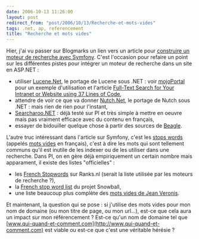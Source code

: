```yaml
---
date: 2006-10-13 11:26:00
layout: post
redirect_from: "post/2006/10/13/Recherche-et-mots-vides"
tags: .net, ap, referencement
title: "Recherche et mots vides"
---
```


Hier, j'ai vu passer sur Blogmarks un lien vers un article pour [construire un moteur de recherche
avec Symfony](http://www.symfony-project.com/askeet/21). C'est l'occasion pour refaire un point sur les différentes
pistes pour intégrer un moteur de recherche dans un site en ASP.NET :

* utiliser [Lucene.Net](http://incubator.apache.org/lucene.net/), le portage de Lucene
sous .NET : voir [mojoPortal](http://www.mojoportal.com/) pour un
exemple d'utilisation et l'article [Full-Text Search for
Your Intranet or Website using 37 Lines of Code](http://www.codeproject.com/aspnet/DotLuceneSearch.asp),
* attendre de voir ce que va donner [Nutch.Net](http://sourceforge.net/projects/dotnutch), le portage de Nutch
sous .NET : mais rien de rien pour l'instant,
* [Searcharoo.NET](http://users.bigpond.com/conceptdevelopment/Search/) : déjà
testé sur PI et très simple à mettre en oeuvre mais pas vraiment efficace avec
du contenu en français,
* essayer de bidouiller quelque chose à partir des sources de [Beagle](http://beagle-project.org/Main_Page).

L'autre truc intéressant dans l'article sur Symfony, c'est les [stops words](http://en.wikipedia.org/wiki/Stop_words) (appelés [mots vides](http://fr.wikipedia.org/wiki/Mots_vides) en français), c'est à
dire les mots qui sont tellement communs qu'il est inutile de les indexer ou de
les utiliser dans une recherche. Dans PI, on en gère déjà empiriquement un
certain nombre mais apparament, il existe des listes "officielles" :

* les [French
Stopwords](http://www.ranks.nl/stopwords/french.html) sur Ranks.nl (serait la liste utilisée par les moteurs de
recherche ?),
* la [French
stop word list](http://snowball.tartarus.org/algorithms/french/stop.txt) du projet Snowball,
* une liste beaucoup plus complète des [mots vides de Jean
Veronis](http://torvald.aksis.uib.no/corpora/1999-1/0042.html).

Et maintenant, la question qui se pose : si j'utilise des mots vides pour
mon nom de domaine (ou mon titre de page, ou mon url...), est-ce que cela
aura un impact sur mon référencement ? Est-ce qu'un nom de domaine tel que
[www.qui-quand-et-comment.com](http://www.qui-quand-et-comment.com)
est viable ou est-ce que c'est une véritable hérésie ?
